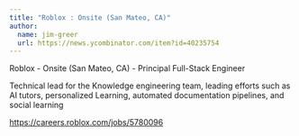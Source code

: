 ```yaml
---
title: "Roblox : Onsite (San Mateo, CA)"
author:
  name: jim-greer
  url: https://news.ycombinator.com/item?id=40235754
---
```

Roblox - Onsite (San Mateo, CA) - Principal Full-Stack Engineer

Technical lead for the Knowledge engineering team, leading efforts such as AI tutors, personalized Learning, automated documentation pipelines, and social learning

<a href="https:&#x2F;&#x2F;careers.roblox.com&#x2F;jobs&#x2F;5780096" rel="nofollow">https:&#x2F;&#x2F;careers.roblox.com&#x2F;jobs&#x2F;5780096</a>
